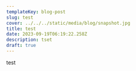 ```yaml
---
templateKey: blog-post
slug: test
cover: ../../../static/media/blog/snapshot.jpg
title: test
date: 2023-09-19T06:19:22.258Z
description: tset
draft: true
---
```

test